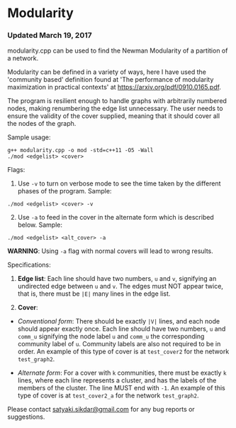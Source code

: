 # Modularity
### Updated March 19, 2017

modularity.cpp can be used to find the Newman Modularity of a partition of a network.

Modularity can be defined in a variety of ways, here I have used the 'community
based' definition found at 'The performance of modularity maximization in
practical contexts' at https://arxiv.org/pdf/0910.0165.pdf.

The program is resilient enough to handle graphs with arbitrarily numbered nodes,
making renumbering the edge list unnecessary. The user needs to ensure the validity
of the cover supplied, meaning that it should cover all the nodes of the graph.

Sample usage:
```
g++ modularity.cpp -o mod -std=c++11 -O5 -Wall
./mod <edgelist> <cover>
```

Flags:
1. Use ```-v``` to turn on verbose mode to see the time taken by the different phases
of the program.
Sample:
```
./mod <edgelist> <cover> -v
```

2. Use ```-a``` to feed in the cover in the alternate form which is described below.
Sample:
```
./mod <edgelist> <alt_cover> -a
```
**WARNING**: Using ```-a``` flag with normal covers will lead to wrong results.

Specifications:
1. **Edge list**:
Each line should have two numbers, ```u``` and ```v```, signifying an undirected
edge between ```u``` and ```v```. The edges must NOT appear twice, that is, there
must be ```|E|``` many lines in the edge list.

2. **Cover**:
- *Conventional form*: There should be exactly ```|V|``` lines, and each node
should appear exactly once. Each line should have two numbers, ```u``` and ```comm_u```
signifying the node label ```u``` and ```comm_u``` the corresponding community
label of ```u```. Community labels are also not required to be in order.
An example of this type of cover is at ```test_cover2``` for the network ```test_graph2```.

- *Alternate form*: For a cover with ```k``` communities, there must be exactly ```k```
lines, where each line represents a cluster, and has the labels of the members
of the cluster. The line MUST end with ```-1```.
An example of this type of cover is at ```test_cover2_a``` for the network ```test_graph2```.


Please contact satyaki.sikdar@gmail.com for any bug reports or suggestions.

